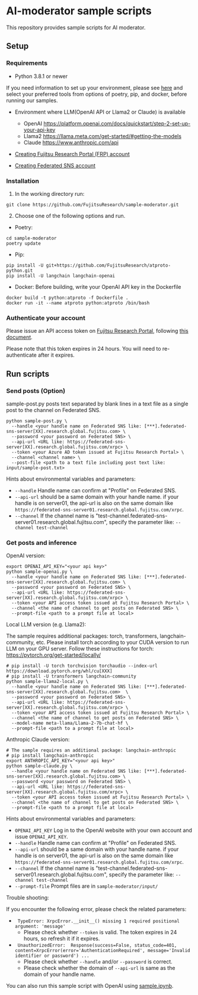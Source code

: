 # AI-moderator sample scripts

This repository provides sample scripts for AI moderator.

## Setup

### Requirements

 - Python 3.8.1 or newer

If you need information to set up your environment, please see [here](docs/setup.md) and select your preferred tools from options of poetry, pip, and docker, before running our samples.

 - Environment where LLM(OpenAI API or Llama2 or Claude) is available
   - OpenAI https://platform.openai.com/docs/quickstart/step-2-set-up-your-api-key
   - Llama2 https://llama.meta.com/get-started/#getting-the-models
   - Claude https://www.anthropic.com/api


 - [Creating Fujitsu Research Portal (FRP) account](https://en-portal.research.global.fujitsu.com/content/creating_account_v1.3.pdf)

 - [Creating Federated SNS account](https://en-portal.research.global.fujitsu.com/content/FeS%20Application%20User%20Manual_en.pdf)

### Installation

1. In the working directory run:

```
git clone https://github.com/FujitsuResearch/sample-moderator.git
```

2. Choose one of the following options and run.


 - Poetry:
```
cd sample-moderator
poetry update
```

 - Pip:
```
pip install -U git+https://github.com/FujitsuResearch/atproto-python.git
pip install -U langchain langchain-openai
```

 - Docker: Before building, write your OpenAI API key in the Dockerfile
```
docker build -t python:atproto -f Dockerfile .
docker run -it --name atproto python:atproto /bin/bash
```

### Authenticate your account

Please issue an API access token on [Fujitsu Research Portal](https://en-portal.research.global.fujitsu.com/), following [this document](https://en-portal.research.global.fujitsu.com/content/issuing_api_tokens_v1.1.pdf). 

Please note that this token expires in 24 hours. You will need to re-authenticate after it expires.


## Run scripts
### Send posts (Option)
sample-post.py posts text separated by blank lines in a text file as a single post to the channel on Federated SNS.
```
python sample-post.py \
  --handle <your handle name on Federated SNS like: [***].federated-sns-server[XX].research.global.fujitsu.com> \
  --password <your password on Federated SNS> \
  --api-url <URL like: https://federated-sns-server[XX].research.global.fujitsu.com/xrpc> \
  --token <your Azure AD token issued at Fujitsu Research Portal> \
  --channel <channel name> \
  --post-file <path to a text file including post text like: input/sample-post.txt>
```
Hints about environmental variables and parameters:
 - `--handle`  Handle name can confirm at "Profile" on Federated SNS.
 - `--api-url` should be a same domain with your handle name. if your handle is on server01, the api-url is also on the same domain like `https://federated-sns-server01.research.global.fujitsu.com/xrpc`.
 - `--channel` If the channel name is "test-channel.federated-sns-server01.research.global.fujitsu.com", specify the parameter like: `--channel test-channel`

### Get posts and inference
OpenAI version:
```
export OPENAI_API_KEY="<your api key>"
python sample-openai.py \
  --handle <your handle name on Federated SNS like: [***].federated-sns-server[XX].research.global.fujitsu.com> \
  --password <your password on Federated SNS> \
  --api-url <URL like: https://federated-sns-server[XX].research.global.fujitsu.com/xrpc> \
  --token <your API access token issued at Fujitsu Research Portal> \
  --channel <the name of channel to get posts on Federated SNS> \
  --prompt-file <path to a prompt file at local> 
```

Local LLM version (e.g. Llama2):

The sample requires additional packages: torch, transformers, langchain-community, etc. Please install torch according to your CUDA version to run LLM on your GPU server. Follow these instructions for torch: https://pytorch.org/get-started/locally/
```
# pip install -U torch torchvision torchaudio --index-url https://download.pytorch.org/whl/cu[XXX]
# pip install -U transformers langchain-community
python sample-llama2-local.py \
  --handle <your handle name on Federated SNS like: [***].federated-sns-server[XX].research.global.fujitsu.com>  \
  --password <your password on Federated SNS> \
  --api-url <URL like: https://federated-sns-server[XX].research.global.fujitsu.com/xrpc> \
  --token <your API access token issued at Fujitsu Research Portal> \
  --channel <the name of channel to get posts on Federated SNS> \
  --model-name meta-llama/Llama-2-7b-chat-hf \
  --prompt-file <path to a prompt file at local> 
```

Anthropic Claude version:
```
# The sample requires an additional package: langchain-anthropic
# pip install langchain-anthropic
export ANTHROPIC_API_KEY="<your api key>"
python sample-claude.py \
  --handle <your handle name on Federated SNS like: [***].federated-sns-server[XX].research.global.fujitsu.com> \
  --password <your password on Federated SNS> \
  --api-url <URL like: https://federated-sns-server[XX].research.global.fujitsu.com/xrpc> \
  --token <your API access token issued at Fujitsu Research Portal> \
  --channel <the name of channel to get posts on Federated SNS> \
  --prompt-file <path to a prompt file at local> 
```

Hints about environmental variables and parameters:
 - `OPENAI_API_KEY` Log in to the OpenAI website with your own account and issue `OPENAI_API_KEY`.
 - `--handle`  Handle name can confirm at "Profile" on Federated SNS.
 - `--api-url` should be a same domain with your handle name. if your handle is on server01, the api-url is also on the same domain like `https://federated-sns-server01.research.global.fujitsu.com/xrpc`.
  - `--channel` If the channel name is "test-channel.federated-sns-server01.research.global.fujitsu.com", specify the parameter like: `--channel test-channel`
 - `--prompt-file` Prompt files are in `sample-moderator/input/`

Trouble shooting:

If you encounter the following error, please check the related parameters:
- ` TypeError: XrpcError.__init__() missing 1 required positional argument: 'message'`
  - Please check whether `--token` is valid. The token expires in 24 hours, so refresh it if it expires.
- ` UnauthorizedError:  Response(success=False, status_code=401, content=XrpcError(error='AuthenticationRequired', message='Invalid identifier or password') ...`
  - Please check whether `--handle` and/or `--password` is correct.
  - Please check whether the domain of `--api-url` is same as the domain of your handle name.

You can also run this sample script with OpenAI using [sample.ipynb](https://colab.research.google.com/github/FujitsuResearch/sample-moderator/blob/main/sample.ipynb).
